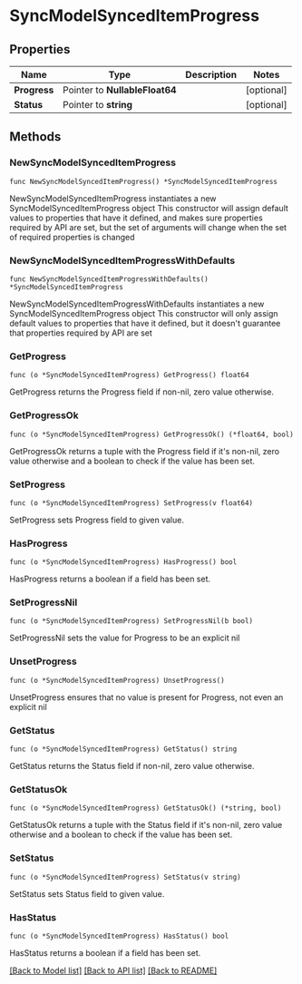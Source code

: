 # SyncModelSyncedItemProgress

## Properties

Name | Type | Description | Notes
------------ | ------------- | ------------- | -------------
**Progress** | Pointer to **NullableFloat64** |  | [optional] 
**Status** | Pointer to **string** |  | [optional] 

## Methods

### NewSyncModelSyncedItemProgress

`func NewSyncModelSyncedItemProgress() *SyncModelSyncedItemProgress`

NewSyncModelSyncedItemProgress instantiates a new SyncModelSyncedItemProgress object
This constructor will assign default values to properties that have it defined,
and makes sure properties required by API are set, but the set of arguments
will change when the set of required properties is changed

### NewSyncModelSyncedItemProgressWithDefaults

`func NewSyncModelSyncedItemProgressWithDefaults() *SyncModelSyncedItemProgress`

NewSyncModelSyncedItemProgressWithDefaults instantiates a new SyncModelSyncedItemProgress object
This constructor will only assign default values to properties that have it defined,
but it doesn't guarantee that properties required by API are set

### GetProgress

`func (o *SyncModelSyncedItemProgress) GetProgress() float64`

GetProgress returns the Progress field if non-nil, zero value otherwise.

### GetProgressOk

`func (o *SyncModelSyncedItemProgress) GetProgressOk() (*float64, bool)`

GetProgressOk returns a tuple with the Progress field if it's non-nil, zero value otherwise
and a boolean to check if the value has been set.

### SetProgress

`func (o *SyncModelSyncedItemProgress) SetProgress(v float64)`

SetProgress sets Progress field to given value.

### HasProgress

`func (o *SyncModelSyncedItemProgress) HasProgress() bool`

HasProgress returns a boolean if a field has been set.

### SetProgressNil

`func (o *SyncModelSyncedItemProgress) SetProgressNil(b bool)`

 SetProgressNil sets the value for Progress to be an explicit nil

### UnsetProgress
`func (o *SyncModelSyncedItemProgress) UnsetProgress()`

UnsetProgress ensures that no value is present for Progress, not even an explicit nil
### GetStatus

`func (o *SyncModelSyncedItemProgress) GetStatus() string`

GetStatus returns the Status field if non-nil, zero value otherwise.

### GetStatusOk

`func (o *SyncModelSyncedItemProgress) GetStatusOk() (*string, bool)`

GetStatusOk returns a tuple with the Status field if it's non-nil, zero value otherwise
and a boolean to check if the value has been set.

### SetStatus

`func (o *SyncModelSyncedItemProgress) SetStatus(v string)`

SetStatus sets Status field to given value.

### HasStatus

`func (o *SyncModelSyncedItemProgress) HasStatus() bool`

HasStatus returns a boolean if a field has been set.


[[Back to Model list]](../README.md#documentation-for-models) [[Back to API list]](../README.md#documentation-for-api-endpoints) [[Back to README]](../README.md)


